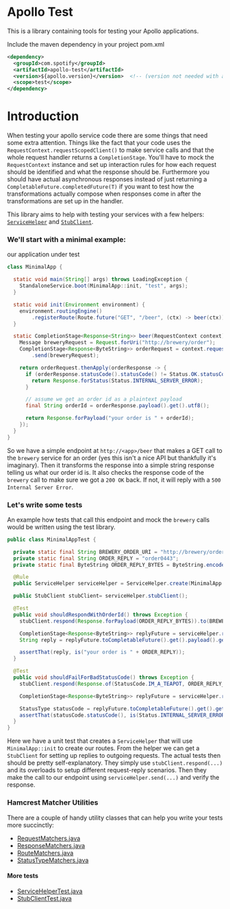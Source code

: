 Apollo Test
===========

This is a library containing tools for testing your Apollo applications.

Include the maven dependency in your project pom.xml
```xml
<dependency>
  <groupId>com.spotify</groupId>
  <artifactId>apollo-test</artifactId>
  <version>${apollo.version}</version>  <!-- (version not needed with apollo-bom) -->
  <scope>test</scope>
</dependency>
```


# Introduction

When testing your apollo service code there are some things that need some extra attention. Things 
like the fact that your code uses the `RequestContext.requestScopedClient()` to make service calls
and that the whole request handler returns a `CompletionStage`. You'll have to mock the
`RequestContext` instance and set up interaction rules for how each request should be identified 
and what the response should be. Furthermore you should have actual asynchronous responses 
instead of just returning a `CompletableFuture.completedFuture(T)` if you want to test how the
transformations actually compose when responses come in after the transformations are set up in
the handler.

This library aims to help with testing your services with a few helpers: 
[`ServiceHelper`](src/main/java/com/spotify/apollo/test/ServiceHelper.java) and 
[`StubClient`](src/main/java/com/spotify/apollo/test/StubClient.java).


### We'll start with a minimal example:

our application under test
```java
class MinimalApp {

  static void main(String[] args) throws LoadingException {
    StandaloneService.boot(MinimalApp::init, "test", args);
  }

  static void init(Environment environment) {
    environment.routingEngine()
        .registerRoute(Route.future("GET", "/beer", (ctx) -> beer(ctx)));
  }

  static CompletionStage<Response<String>> beer(RequestContext context) {
    Message breweryRequest = Request.forUri("http://brewery/order");
    CompletionStage<Response<ByteString>> orderRequest = context.requestScopedClient()
        .send(breweryRequest);

    return orderRequest.thenApply(orderResponse -> {
      if (orderResponse.statusCode().statusCode() != Status.OK.statusCode()) {
        return Response.forStatus(Status.INTERNAL_SERVER_ERROR);
      }

      // assume we get an order id as a plaintext payload
      final String orderId = orderResponse.payload().get().utf8();

      return Response.forPayload("your order is " + orderId);
    });
  }
}
```

So we have a simple endpoint at `http://<app>/beer` that makes a GET call to the `brewery` service
for an order (yes this isn't a nice API but thankfully it's imaginary). Then it transforms the
response into a simple string response telling us what our order id is. It also checks the response
code of the `brewery` call to make sure we got a `200 OK` back. If not, it will reply with a `500
Internal Server Error`.

### Let's write some tests

An example how tests that call this endpoint and mock the `brewery` calls would be written using the 
test library.

```java
public class MinimalAppTest {

  private static final String BREWERY_ORDER_URI = "http://brewery/order";
  private static final String ORDER_REPLY = "order0443";
  private static final ByteString ORDER_REPLY_BYTES = ByteString.encodeUtf8(ORDER_REPLY);

  @Rule
  public ServiceHelper serviceHelper = ServiceHelper.create(MinimalApp::init, "test");

  public StubClient stubClient= serviceHelper.stubClient();

  @Test
  public void shouldRespondWithOrderId() throws Exception {
    stubClient.respond(Response.forPayload(ORDER_REPLY_BYTES)).to(BREWERY_ORDER_URI);

    CompletionStage<Response<ByteString>> replyFuture = serviceHelper.request("GET", "/beer");
    String reply = replyFuture.toCompletableFuture().get().payload().get().utf8();

    assertThat(reply, is("your order is " + ORDER_REPLY));
  }

  @Test
  public void shouldFailForBadStatusCode() throws Exception {
    stubClient.respond(Response.of(StatusCode.IM_A_TEAPOT, ORDER_REPLY_BYTES).to(BREWERY_ORDER_URI);

    CompletionStage<Response<ByteString>> replyFuture = serviceHelper.request("GET", "/beer");

    StatusType statusCode = replyFuture.toCompletableFuture().get().getStatusCode();
    assertThat(statusCode.statusCode(), is(Status.INTERNAL_SERVER_ERROR.statusCode()));
  }
}
```

Here we have a unit test that creates a `ServiceHelper` that will use `MinimalApp::init` to create
our routes. From the helper we can get a `StubClient` for setting up replies to outgoing requests.
The actual tests then should be pretty self-explanatory. They simply use `stubClient.respond(...)`
and its overloads to setup different request-reply scenarios. Then they make the call to our
endpoint using `serviceHelper.send(...)` and verify the response.

### Hamcrest Matcher Utilities

There are a couple of handy utility classes that can help you write your tests more succinctly:

* [RequestMatchers.java](src/main/java/com/spotify/apollo/test/unit/RequestMatchers.java)
* [ResponseMatchers.java](src/main/java/com/spotify/apollo/test/unit/ResponseMatchers.java)
* [RouteMatchers.java](src/main/java/com/spotify/apollo/unit/RouteMatchers.java)
* [StatusTypeMatchers.java](src/main/java/com/spotify/apollo/unit/StatusTypeMatchers.java)

#### More tests

* [ServiceHelperTest.java](src/test/java/com/spotify/apollo/test/helper/ServiceHelperTest.java)
* [StubClientTest.java](src/test/java/com/spotify/apollo/test/StubClientTest.java)
